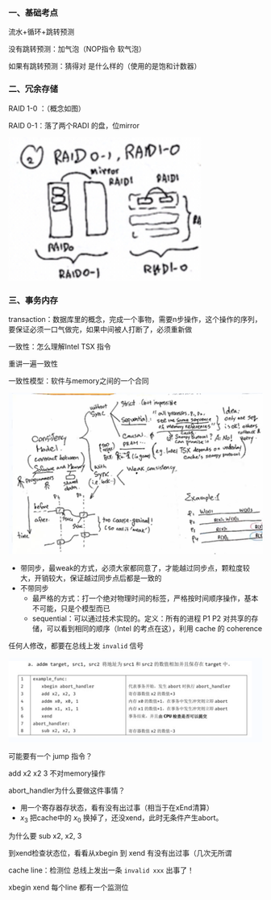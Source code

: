 ### 一、基础考点

流水+循环+跳转预测

没有跳转预测：加气泡（NOP指令 软气泡）

如果有跳转预测：猜得对 是什么样的（使用的是饱和计数器）

### 二、冗余存储

RAID 1-0 ：（概念如图）

RAID 0-1：落了两个RADI 的盘，位mirror

![1](1.png)

### 三、事务内存

transaction：数据库里的概念，完成一个事物，需要n步操作，这个操作的序列，要保证必须一口气做完，如果中间被人打断了，必须重新做

一致性：怎么理解Intel TSX 指令

重讲一遍一致性

一致性模型：软件与memory之间的一个合同

![2](2.png)

- 带同步，最weak的方式，必须大家都同意了，才能越过同步点，颗粒度较大，开销较大，保证越过同步点后都是一致的
- 不带同步
  - 最严格的方式：打一个绝对物理时间的标签，严格按时间顺序操作，基本不可能，只是个模型而已
  - sequential：可以通过技术实现的。定义：所有的进程 P1 P2 对共享的存储，可以看到相同的顺序（Intel 的考点在这），利用 cache 的 coherence

任何人修改，都要在总线上发 `invalid` 信号

![3](3.png)

可能要有一个 jump 指令？

add  x2 x2 3 不对memory操作

abort_handler为什么要做这件事情？

- 用一个寄存器存状态，看有没有出过事（相当于在xEnd清算）
- $x_3$  把cache中的 $x_0$ 换掉了，还没xend，此时无条件产生abort。

为什么要 sub x2, x2, 3

到xend检查状态位，看看从xbegin 到 xend 有没有出过事（几次无所谓

cache line：检测位 总线上发出一条 `invalid xxx`  出事了！

xbegin xend 每个line 都有一个监测位
